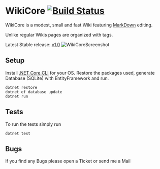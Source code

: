 # WikiCore [![Build Status](https://travis-ci.org/philphilphil/WikiCore.svg?branch=master)](https://travis-ci.org/philphilphil/WikiCore)
WikiCore is a modest, small and fast Wiki featuring [MarkDown](https://daringfireball.net/projects/markdown/) editing.

Unlike regular Wikis pages are organized with tags.

Latest Stable release: [v1.0](https://github.com/philphilphil/WikiCore/releases)
![WikiCoreScreenshot](http://i.imgur.com/l0zdhWg.png)
## Setup
Install [.NET Core CLI](https://www.microsoft.com/net/core#windowsvs2015) for your OS.
Restore the packages used, generate Database (SQLite) with EntityFramework and run.
 
    dotnet restore 
    dotnet ef database update 
    dotnet run
  
## Tests
To run the tests simply run

    dotnet test
## Bugs
If you find any Bugs please open a Ticket or send me a Mail
